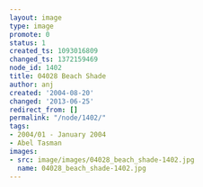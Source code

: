 ```yaml
---
layout: image
type: image
promote: 0
status: 1
created_ts: 1093016809
changed_ts: 1372159469
node_id: 1402
title: 04028 Beach Shade
author: anj
created: '2004-08-20'
changed: '2013-06-25'
redirect_from: []
permalink: "/node/1402/"
tags:
- 2004/01 - January 2004
- Abel Tasman
images:
- src: image/images/04028_beach_shade-1402.jpg
  name: 04028_beach_shade-1402.jpg
---
```


